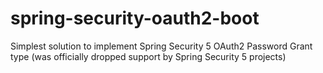 # spring-security-oauth2-boot
Simplest solution to implement Spring Security 5 OAuth2 Password Grant type (was officially dropped support by Spring Security 5 projects)
